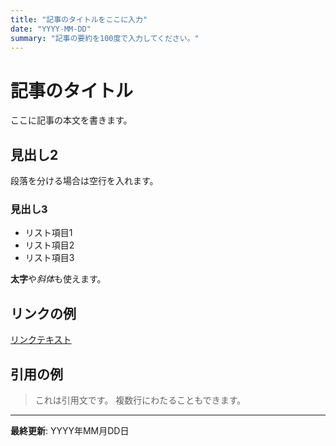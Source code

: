 ```yaml
---
title: "記事のタイトルをここに入力"
date: "YYYY-MM-DD"
summary: "記事の要約を100度で入力してください。"
---
```


# 記事のタイトル

ここに記事の本文を書きます。

## 見出し2

段落を分ける場合は空行を入れます。

### 見出し3

- リスト項目1
- リスト項目2
- リスト項目3

**太字**や*斜体*も使えます。

## リンクの例

[リンクテキスト](https://example.com)

## 引用の例

> これは引用文です。
> 複数行にわたることもできます。

---

**最終更新**: YYYY年MM月DD日 
